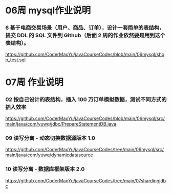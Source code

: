 # 06周 mysql作业说明

### 6 基于电商交易场景（用户、商品、订单），设计一套简单的表结构，提交 DDL 的 SQL 文件到 Github（后面 2 周的作业依然要是用到这个表结构）。
https://github.com/CoderMaxYu/javaCourseCodes/blob/main/06mysql/shop_test.sql


# 07周 作业说明
### 02 按自己设计的表结构，插入 100 万订单模拟数据，测试不同方式的插入效率
https://github.com/CoderMaxYu/javaCourseCodes/blob/main/06mysql/src/main/java/com/yuwq/jdbc/PrepareStatementDB.java

### 09 读写分离 - 动态切换数据源版本 1.0

https://github.com/CoderMaxYu/javaCourseCodes/tree/main/06mysql/src/main/java/com/yuwq/dynamicdatasource

### 10 读写分离 - 数据库框架版本 2.0
https://github.com/CoderMaxYu/javaCourseCodes/tree/main/07shardingjdbc



